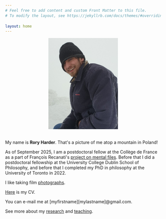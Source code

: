 ```yaml
---
# Feel free to add content and custom Front Matter to this file.
# To modify the layout, see https://jekyllrb.com/docs/themes/#overriding-theme-defaults

layout: home
---
```


<center><img src="mountpicture3.png" alt="me on a mountain" width="225" height="auto" hspace="3"></center>

<br>

My name is <b>Rory Harder</b>. That's a picture of me atop a mountain in Poland!

As of September 2025, I am a postdoctoral fellow at the Collège de France as a part of François Recanati's <a href="https://sites.google.com/view/ercmentalfiles/home">project on mental files</a>. Before that I did a postdoctoral fellowship at the University College Dublin School of Philosophy, and before that I completed my PhD in philosophy at the University of Toronto in 2022.

I like taking film <a href="https://500px.com/p/roryharder?view=photos">photographs</a>.

<a href="rh-cv.pdf">Here</a> is my CV.

You can e-mail me at [myfirstname][mylastname]@gmail.com.

See more about my <a href="research">research</a> and <a href="teaching">teaching</a>.
